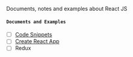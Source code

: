 Documents, notes and examples about React JS 

#### `Documents and Examples`
- [ ] [Code Snippets](./SNIPPETS.md)
- [ ] [Create React App](https://create-react-app.dev/)
- [ ] Redux
